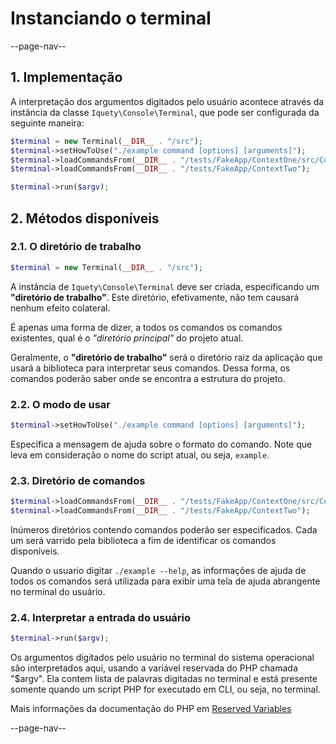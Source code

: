 # Instanciando o terminal

--page-nav--

## 1. Implementação

A interpretação dos argumentos digitados pelo usuário acontece através da instância da classe `Iquety\Console\Terminal`, que pode ser configurada da seguinte maneira:

```php
$terminal = new Terminal(__DIR__ . "/src");
$terminal->setHowToUse("./example command [options] [arguments]");
$terminal->loadCommandsFrom(__DIR__ . "/tests/FakeApp/ContextOne/src/Commands");
$terminal->loadCommandsFrom(__DIR__ . "/tests/FakeApp/ContextTwo");

$terminal->run($argv);
```

## 2. Métodos disponíveis

### 2.1. O diretório de trabalho

```php
$terminal = new Terminal(__DIR__ . "/src");
```

A instância de `Iquety\Console\Terminal` deve ser criada, especificando um **"diretório de trabalho"**. Este diretório, efetivamente, não tem causará nenhum efeito colateral.

É apenas uma forma de dizer, a todos os comandos os comandos existentes, qual é o *"diretório principal"* do projeto atual.

Geralmente, o **"diretório de trabalho"** será o diretório raiz da aplicação que usará a biblioteca para interpretar seus comandos. Dessa forma, os comandos poderão saber onde se encontra a estrutura do projeto.

### 2.2. O modo de usar

```php
$terminal->setHowToUse("./example command [options] [arguments]");
```

Especifica a mensagem de ajuda sobre o formato do comando. Note que leva em consideração
o nome do script atual, ou seja, `example`.

### 2.3. Diretório de comandos

```php
$terminal->loadCommandsFrom(__DIR__ . "/tests/FakeApp/ContextOne/src/Commands");
$terminal->loadCommandsFrom(__DIR__ . "/tests/FakeApp/ContextTwo");
```

Inúmeros diretórios contendo comandos poderão ser especificados. Cada um será varrido pela biblioteca a fim de identificar os comandos disponíveis.

Quando o usuario digitar `./example --help`, as informações de ajuda de todos os comandos será utilizada para exibir uma tela de ajuda abrangente no terminal do usuário.

### 2.4. Interpretar a entrada do usuário

```php
$terminal->run($argv);
```

Os argumentos digitados pelo usuário no terminal do sistema operacional são interpretados
aqui, usando a variável reservada do PHP chamada "$argv". Ela contem  lista de palavras
digitadas no terminal e está presente somente quando um script PHP for executado em CLI,
ou seja, no terminal.

Mais informações da documentação do PHP em [Reserved Variables](https://www.php.net/manual/pt_BR/reserved.variables.argv.php)

--page-nav--
